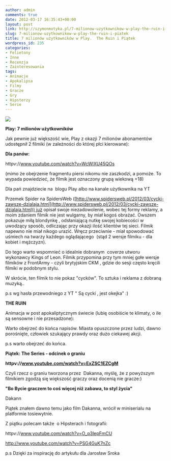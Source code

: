 ```yaml
---
author: admin
comments: true
date: 2012-03-17 16:35:43+00:00
layout: post
link: http://szymonmotyka.pl/7-milionow-uzytkownikow-w-play-the-ruin-i-piatek/
slug: 7-milionow-uzytkownikow-w-play-the-ruin-i-piatek
title: 7 milionów użytkowników w Play.  The Ruin i Piątek
wordpress_id: 235
categories:
- Felietony
- Inne
- Recenzja
- Zainteresowania
tags:
- Animacje
- Apokalipsa
- Filmy
- Gracze
- Gry
- Hipsterzy
- Serie
---
```


![](http://szymonmotyka.pl/wp-content/uploads/2012/03/play.png)

**Play: 7 milionów użytkowników**

Jak pewnie już większość wie, Play z okazji 7 milionów abonamentów udostępnił 2 filmiki (w zależności do której płci kierowane):

**Dla panów:**

httpv://www.youtube.com/watch?v=WcWlXU45QOs

(mimo że obejrzenie fragmentu piersi nikomu nie zaszkodzi, a pomoże. To wypada powiedzieć, że filmik jest oznaczony grupą wiekową +18)

Dla pań znajdziecie na  blogu Play albo na kanale użytkownika na YT

<!-- more -->

Przemek Spider na SpidersWeb ([http://www.spidersweb.pl/2012/03/cycki-zawsze-dzialaja.html](http://www.spidersweb.pl/2012/03/cycki-zawsze-dzialaja.html)) już opisał swoje niezadowolenie, wobec tej formy reklamy, a moim zdaniem filmik nie jest wulgarny, by miał kogoś obrażać. Owszem pokazuje miłą blondynkę , odsłaniającą nutkę swojej kobiecości w uwodzący sposób, odliczając przy okazji ilość klientów tej sieci. Filmik napewno nie miał nikogo urazić. Wręcz przeciwnie - miał spowodować uśmiech na twarzy każdego oglądającego  (stąd 2 wersje filmiku - dla kobiet i mężczyzn).

Do tego warto wspomnieć o idealnie dobranym  coverze utworu wykonawcy Kings of Leon. Filmik przypomina przy tym mniej gołe wersje filmików z FrontArmy - czyli brytyjskim CKM , gdzie do sesji często kręcili filmiki w podobnym stylu.

W skrócie, ten filmik to nie pokaz "cycków". To sztuka i reklama z dobraną muzyką..

p.s wg hasła przewodniego z YT " Są cycki , jest okejka" :)



**THE RUIN**

Animacja w post apokaliptycznym świecie (lubię osobiście te klimaty, o ile są sensowne i nie przesadzone):



Warto obejrzeć do końca napisów. Miasta opuszczone przez ludzi, dawno porośnięte, człowiek szukający prawdy oraz dużo ciekawej akcji.

p.s warto obejrzeć do końca.



**Piątek: The Series - odcinek o graniu**

**httpv://www.youtube.com/watch?v=ExZSC1EZCgM**

Czyli rzecz o graniu tworzona przez  Dakanna, myślę, że z powyższym filmikiem zgodzą się większość graczy oraz docenią nie gracze:)

**"Bo Bycie graczem to coś więcej niż zabawa, to styl życia"**

Dakann

Piątek znałem dawno temu jako film Dakanna, wrócił w miniserialu na platformie tosiewytnie.

Z piątku polecam także  o Hipsterach i fotografii:

httpv://www.youtube.com/watch?v=O_p3lepFmCU

http://www.youtube.com/watch?v=PSG4GuK7nZc

p.s Dzięki za inspirację do artykułu dla Jarosław Sroka
